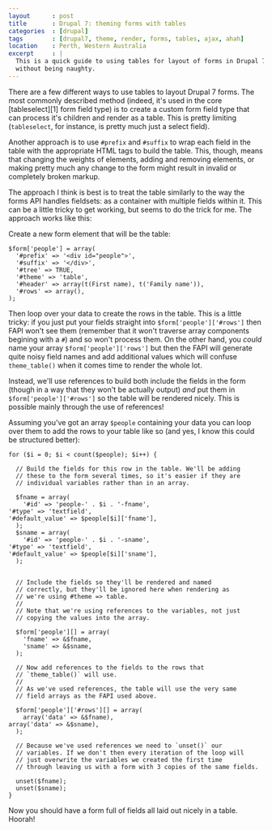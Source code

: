 ```yaml
---
layout      : post
title       : Drupal 7: theming forms with tables
categories  : [drupal]
tags        : [drupal7, theme, render, forms, tables, ajax, ahah]
location    : Perth, Western Australia
excerpt     : |
  This is a quick guide to using tables for layout of forms in Drupal 7
  without being naughty.
---
```


There are a few different ways to use tables to layout Drupal 7
forms. The most commonly described method (indeed, it's used in the
core [tableselect][1] form field type) is to create a custom form
field type that can process it's children and render as a table. This
is pretty limiting (`tableselect`, for instance, is pretty much just a
select field).

Another approach is to use `#prefix` and `#suffix` to wrap each field
in the table with the appropriate HTML tags to build the table. This,
though, means that changing the weights of elements, adding and
removing elements, or making pretty much any change to the form might
result in invalid or completely broken markup.

The approach I think is best is to treat the table similarly to the
way the forms API handles fieldsets: as a container with multiple
fields within it. This can be a little tricky to get working, but
seems to do the trick for me. The approach works like this:

Create a new form element that will be the table:

    $form['people'] = array(
      '#prefix' => '<div id="people">',
      '#suffix' => '</div>',
      '#tree' => TRUE,
      '#theme' => 'table',
      '#header' => array(t(First name), t('Family name')),
      '#rows' => array(),
    );

Then loop over your data to create the rows in the table. This is a
little tricky: if you just put your fields straight into
`$form['people']['#rows']` then FAPI won't see them (remember that it
won't traverse array components begining with a `#`) and so won't
process them. On the other hand, you *could* name your array
`$form['people']['rows']` but then the FAPI will generate quite noisy
field names and add additional values which will confuse
`theme_table()` when it comes time to render the whole lot.

Instead, we'll use references to build both include the fields in the
form (though in a way that they won't be actually output) *and* put
them in `$form['people']['#rows']` so the table will be rendered
nicely. This is possible mainly through the use of references!

Assuming you've got an array `$people` containing your data you can
loop over them to add the rows to your table like so (and yes, I know
this could be structured better):

    for ($i = 0; $i < count($people); $i++) {
    
      // Build the fields for this row in the table. We'll be adding
      // these to the form several times, so it's easier if they are
      // individual variables rather than in an array.

      $fname = array(
        '#id' => 'people-' . $i . '-fname',
	'#type' => 'textfield',
	'#default_value' => $people[$i]['fname'],
      );
      $sname = array(
        '#id' => 'people-' . $i . '-sname',
	'#type' => 'textfield',
	'#default_value' => $people[$i]['sname'],
      );
      

      // Include the fields so they'll be rendered and named
      // correctly, but they'll be ignored here when rendering as
      // we're using #theme => table.
      //
      // Note that we're using references to the variables, not just
      // copying the values into the array.

      $form['people'][] = array(
        'fname' => &$fname,
        'sname' => &$sname,
      );
      
      // Now add references to the fields to the rows that
      // `theme_table()` will use.
      //
      // As we've used references, the table will use the very same
      // field arrays as the FAPI used above.

      $form['people']['#rows'][] = array(
        array('data' => &$fname),
	array('data' => &$sname),
      );

      // Because we've used references we need to `unset()` our
      // variables. If we don't then every iteration of the loop will
      // just overwrite the variables we created the first time
      // through leaving us with a form with 3 copies of the same fields.
      
      unset($fname);
      unset($sname);
    }

Now you should have a form full of fields all laid out nicely in a
table. Hoorah!
